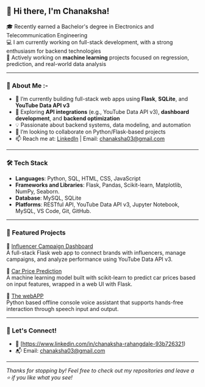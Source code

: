 ## 👋 Hi there, I'm Chanaksha! 

🎓 Recently earned a Bachelor's degree in Electronics and Telecommunication Engineering  
💻 I am currently working on full-stack development, with a strong enthusiasm for backend technologies  
🤖 Actively working on **machine learning** projects focused on regression, prediction, and real-world data analysis  


--- 

### 🚀 About Me :-

- 🔭 I’m currently building full-stack web apps using **Flask**, **SQLite**, and **YouTube Data API v3**
- 🌱 Exploring **API integrations** (e.g., YouTube Data API v3), **dashboard development**, and **backend optimization**
- 💡 Passionate about backend systems, data modeling, and automation
- 👯 I’m looking to collaborate on Python/Flask-based projects
- 📫 Reach me at: [LinkedIn](https://www.linkedin.com/in/chanaksha-rahangdale-93b726321) | Email: chanaksha03@gmail.com

---

### 🛠️ Tech Stack

- **Languages**: Python, SQL, HTML, CSS, JavaScript
- **Frameworks and Libraries**: Flask, Pandas, Scikit-learn, Matplotlib, NumPy, Seaborn. 
- **Database**: MySQL, SQLite
- **Platforms**: RESTful API, YouTube Data API v3, Jupyter Notebook, MySQL, VS Code, Git, GitHub.


---

### 📌 Featured Projects

🔗 [Influencer Campaign Dashboard](https://github.com/Chanaksha2003/InfluConnect)  
A full-stack Flask web app to connect brands with influencers, manage campaigns, and analyze performance using YouTube Data API v3.

🔗 [Car Price Prediction](https://github.com/Chanaksha2003/Car-Price-Prediction)  
A machine learning model built with scikit-learn to predict car prices based on input features, wrapped in a web UI with Flask.

🔗 [The webAPP](https://github.com/Chanaksha2003/Amigo-Voice-Assistant-Console-App)  
Python based offline console voice assistant that supports hands-free interaction through speech input and output.

---


### 🌟 Let's Connect!

- 💼 [https://www.linkedin.com/in/chanaksha-rahangdale-93b726321)  
- 📬 Email: chanaksha03@gmail.com  

---

_Thanks for stopping by! Feel free to check out my repositories and leave a ⭐ if you like what you see!_
